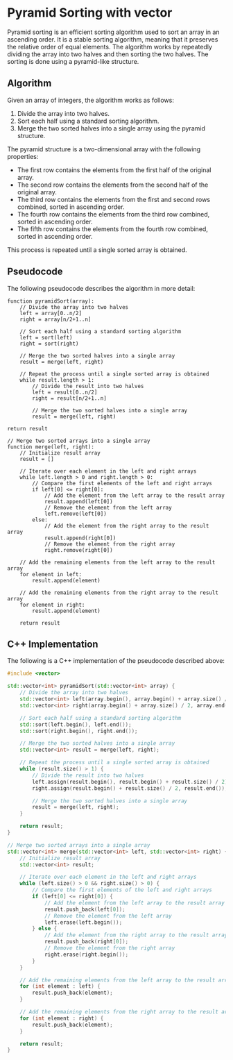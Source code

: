 

# Pyramid Sorting with vector<int>

Pyramid sorting is an efficient sorting algorithm used to sort an array in an ascending order. It is a stable sorting algorithm, meaning that it preserves the relative order of equal elements. The algorithm works by repeatedly dividing the array into two halves and then sorting the two halves. The sorting is done using a pyramid-like structure.

## Algorithm

Given an array of integers, the algorithm works as follows:

1. Divide the array into two halves.
2. Sort each half using a standard sorting algorithm.
3. Merge the two sorted halves into a single array using the pyramid structure.

The pyramid structure is a two-dimensional array with the following properties:

- The first row contains the elements from the first half of the original array.
- The second row contains the elements from the second half of the original array.
- The third row contains the elements from the first and second rows combined, sorted in ascending order.
- The fourth row contains the elements from the third row combined, sorted in ascending order.
- The fifth row contains the elements from the fourth row combined, sorted in ascending order.

This process is repeated until a single sorted array is obtained.

## Pseudocode

The following pseudocode describes the algorithm in more detail:

```
function pyramidSort(array):
    // Divide the array into two halves
    left = array[0..n/2]
    right = array[n/2+1..n]

    // Sort each half using a standard sorting algorithm
    left = sort(left)
    right = sort(right)

    // Merge the two sorted halves into a single array
    result = merge(left, right)

    // Repeat the process until a single sorted array is obtained
    while result.length > 1:
        // Divide the result into two halves
        left = result[0..n/2]
        right = result[n/2+1..n]

        // Merge the two sorted halves into a single array
        result = merge(left, right)

return result

// Merge two sorted arrays into a single array
function merge(left, right):
    // Initialize result array
    result = []

    // Iterate over each element in the left and right arrays
    while left.length > 0 and right.length > 0:
        // Compare the first elements of the left and right arrays
        if left[0] <= right[0]:
            // Add the element from the left array to the result array
            result.append(left[0])
            // Remove the element from the left array
            left.remove(left[0])
        else:
            // Add the element from the right array to the result array
            result.append(right[0])
            // Remove the element from the right array
            right.remove(right[0])

    // Add the remaining elements from the left array to the result array
    for element in left:
        result.append(element)

    // Add the remaining elements from the right array to the result array
    for element in right:
        result.append(element)

    return result
```

## C++ Implementation

The following is a C++ implementation of the pseudocode described above:

```cpp
#include <vector>

std::vector<int> pyramidSort(std::vector<int> array) {
    // Divide the array into two halves
    std::vector<int> left(array.begin(), array.begin() + array.size() / 2);
    std::vector<int> right(array.begin() + array.size() / 2, array.end());

    // Sort each half using a standard sorting algorithm
    std::sort(left.begin(), left.end());
    std::sort(right.begin(), right.end());

    // Merge the two sorted halves into a single array
    std::vector<int> result = merge(left, right);

    // Repeat the process until a single sorted array is obtained
    while (result.size() > 1) {
        // Divide the result into two halves
        left.assign(result.begin(), result.begin() + result.size() / 2);
        right.assign(result.begin() + result.size() / 2, result.end());

        // Merge the two sorted halves into a single array
        result = merge(left, right);
    }

    return result;
}

// Merge two sorted arrays into a single array
std::vector<int> merge(std::vector<int> left, std::vector<int> right) {
    // Initialize result array
    std::vector<int> result;

    // Iterate over each element in the left and right arrays
    while (left.size() > 0 && right.size() > 0) {
        // Compare the first elements of the left and right arrays
        if (left[0] <= right[0]) {
            // Add the element from the left array to the result array
            result.push_back(left[0]);
            // Remove the element from the left array
            left.erase(left.begin());
        } else {
            // Add the element from the right array to the result array
            result.push_back(right[0]);
            // Remove the element from the right array
            right.erase(right.begin());
        }
    }

    // Add the remaining elements from the left array to the result array
    for (int element : left) {
        result.push_back(element);
    }

    // Add the remaining elements from the right array to the result array
    for (int element : right) {
        result.push_back(element);
    }

    return result;
}
```